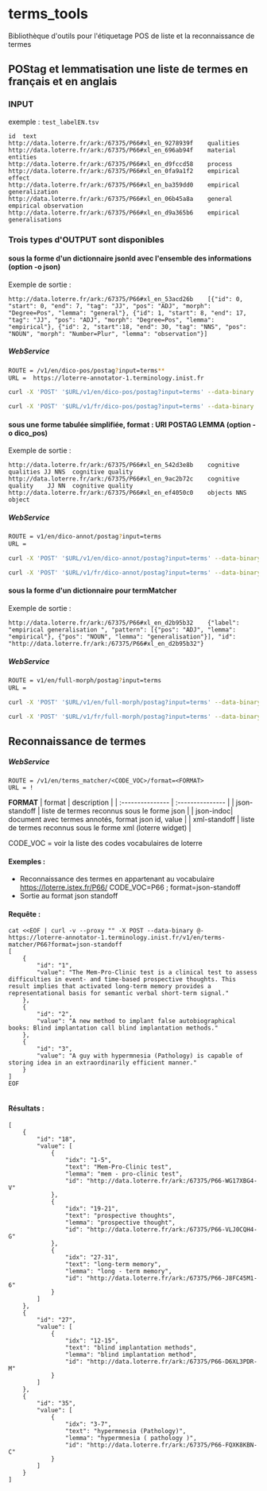 # terms_tools

Bibliothèque d'outils pour l'étiquetage POS de liste et la reconnaissance de termes

## POStag et lemmatisation une liste de termes en français et en anglais  

### INPUT

exemple : `test_labelEN.tsv`

```tsv
id	text  
http://data.loterre.fr/ark:/67375/P66#xl_en_9278939f	qualities
http://data.loterre.fr/ark:/67375/P66#xl_en_696ab94f	material entities
http://data.loterre.fr/ark:/67375/P66#xl_en_d9fccd58	process
http://data.loterre.fr/ark:/67375/P66#xl_en_0fa9a1f2	empirical effect
http://data.loterre.fr/ark:/67375/P66#xl_en_ba359dd0	empirical generalization
http://data.loterre.fr/ark:/67375/P66#xl_en_06b45a8a	general empirical observation
http://data.loterre.fr/ark:/67375/P66#xl_en_d9a365b6	empirical generalisations
```

### Trois types d'OUTPUT sont disponibles

#### sous la forme d'un dictionnaire jsonld avec l'ensemble des informations (option -o json)

Exemple de sortie :

```tsv
http://data.loterre.fr/ark:/67375/P66#xl_en_53acd26b	[{"id": 0, "start": 0, "end": 7, "tag": "JJ", "pos": "ADJ", "morph": "Degree=Pos", "lemma": "general"}, {"id": 1, "start": 8, "end": 17, "tag": "JJ", "pos": "ADJ", "morph": "Degree=Pos", "lemma": "empirical"}, {"id": 2, "start":18, "end": 30, "tag": "NNS", "pos": "NOUN", "morph": "Number=Plur", "lemma": "observation"}]
```

##### WebService

```bash
ROUTE = /v1/en/dico-pos/postag?input=terms**  
URL =  https://loterre-annotator-1.terminology.inist.fr   

curl -X 'POST' '$URL/v1/en/dico-pos/postag?input=terms' --data-binary '@../terms_tools/test/data/test_labelEN.tsv'  

curl -X 'POST' '$URL/v1/fr/dico-pos/postag?input=terms' --data-binary '@../terms_tools/test/data/test_labelFR.tsv'  
```

#### sous une forme tabulée simplifiée, format :    URI   POSTAG LEMMA      (option -o dico_pos)

Exemple de sortie :

```tsv
http://data.loterre.fr/ark:/67375/P66#xl_en_542d3e8b	cognitive qualities	JJ NNS	cognitive quality
http://data.loterre.fr/ark:/67375/P66#xl_en_9ac2b72c	cognitive quality	 JJ NN	cognitive quality
http://data.loterre.fr/ark:/67375/P66#xl_en_ef4050c0	objects	NNS	object  
```

##### WebService

```bash
ROUTE = v1/en/dico-annot/postag?input=terms
URL =    

curl -X 'POST' '$URL/v1/en/dico-annot/postag?input=terms' --data-binary '@../terms_tools/test/data/test_labelEN.tsv'

curl -X 'POST' '$URL/v1/fr/dico-annot/postag?input=terms' --data-binary '@../terms_tools/test/data/test_labelFR.tsv'
```

#### sous la forme d'un dictionnaire pour termMatcher

Exemple de sortie :

```tsv
http://data.loterre.fr/ark:/67375/P66#xl_en_d2b95b32	{"label": "empirical generalisation ", "pattern": [{"pos": "ADJ", "lemma": "empirical"}, {"pos": "NOUN", "lemma": "generalisation"}], "id": "http://data.loterre.fr/ark:/67375/P66#xl_en_d2b95b32"}  
```

##### WebService



```bash
ROUTE = v1/en/full-morph/postag?input=terms
URL =  

curl -X 'POST' '$URL/v1/en/full-morph/postag?input=terms' --data-binary '@../terms_tools/test/data/test_labelEN.tsv'  

curl -X 'POST' '$URL/v1/fr/full-morph/postag?input=terms' --data-binary '@../terms_tools/test/data/test_labelFR.tsv'  
```

## Reconnaissance de termes


##### WebService

```
ROUTE = /v1/en/terms_matcher/<CODE_VOC>/format=<FORMAT>
URL = !
```

**FORMAT**
|  format | description |
| :--------------- | :--------------- |
| json-standoff | liste de termes reconnus sous le forme json |
| json-indoc| document avec termes annotés, format json id, value |
| xml-standoff | liste de termes reconnus sous le forme xml (loterre widget) |

CODE_VOC = voir la liste des codes vocabulaires de loterre


#### Exemples :

- Reconnaissance des termes en appartenant au vocabulaire  https://loterre.istex.fr/P66/ 
CODE_VOC=P66   ; format=json-standoff
- Sortie au format json standoff

#### Requête :

```
cat <<EOF | curl -v --proxy "" -X POST --data-binary @- https://loterre-annotator-1.terminology.inist.fr/v1/en/terms-matcher/P66?format=json-standoff
[
    {
        "id": "1",
        "value": "The Mem-Pro-Clinic test is a clinical test to assess difficulties in event- and time-based prospective thoughts. This result implies that activated long-term memory provides a representational basis for semantic verbal short-term signal."
    },
    {
        "id": "2",
        "value": "A new method to implant false autobiographical books: Blind implantation call blind implantation methods."
    },
    {
        "id": "3",
        "value": "A guy with hypermnesia (Pathology) is capable of storing idea in an extraordinarily efficient manner."
    }
]
EOF
   
```

#### Résultats :
```
[
    {
        "id": "18",
        "value": [
            {
                "idx": "1-5",
                "text": "Mem-Pro-Clinic test",
                "lemma": "mem - pro-clinic test",
                "id": "http://data.loterre.fr/ark:/67375/P66-WG17XBG4-V"
            },
            {
                "idx": "19-21",
                "text": "prospective thoughts",
                "lemma": "prospective thought",
                "id": "http://data.loterre.fr/ark:/67375/P66-VLJ0CQH4-G"
            },
            {
                "idx": "27-31",
                "text": "long-term memory",
                "lemma": "long - term memory",
                "id": "http://data.loterre.fr/ark:/67375/P66-J8FC45M1-6"
            }
        ]
    },
    {
        "id": "27",
        "value": [
            {
                "idx": "12-15",
                "text": "blind implantation methods",
                "lemma": "blind implantation method",
                "id": "http://data.loterre.fr/ark:/67375/P66-D6XL3PDR-M"
            }
        ]
    },
    {
        "id": "35",
        "value": [
            {
                "idx": "3-7",
                "text": "hypermnesia (Pathology)",
                "lemma": "hypermnesia ( pathology )",
                "id": "http://data.loterre.fr/ark:/67375/P66-FQXK8KBN-C"
            }
        ]
    }
]
```
